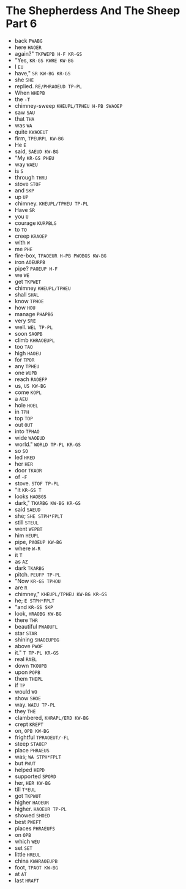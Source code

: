 # The Shepherdess And The Sheep Part 6

* back `PWABG`
* here `HAOER`
* again?" `TKPWEPB H-F KR-GS`
* "Yes, `KR-GS KWRE KW-BG`
* I `EU`
* have," `SR KW-BG KR-GS`
* she `SHE`
* replied. `RE/PHRAOEUD TP-PL`
* When `WHEPB`
* the `-T`
* chimney-sweep `KHEUPL/TPHEU H-PB SWAOEP`
* saw `SAU`
* that `THA`
* was `WA`
* quite `KWAOEUT`
* firm, `TPEURPL KW-BG`
* He `E`
* said, `SAEUD KW-BG`
* "My `KR-GS PHEU`
* way `WAEU`
* is `S`
* through `THRU`
* stove `STOF`
* and `SKP`
* up `UP`
* chimney. `KHEUPL/TPHEU TP-PL`
* Have `SR`
* you `U`
* courage `KURPBLG`
* to `TO`
* creep `KRAOEP`
* with `W`
* me `PHE`
* fire-box, `TPAOEUR H-PB PWOBGS KW-BG`
* iron `AOEURPB`
* pipe? `PAOEUP H-F`
* we `WE`
* get `TKPWET`
* chimney `KHEUPL/TPHEU`
* shall `SHAL`
* know `TPHOE`
* how `HOU`
* manage `PHAPBG`
* very `SRE`
* well. `WEL TP-PL`
* soon `SAOPB`
* climb `KHRAOEUPL`
* too `TAO`
* high `HAOEU`
* for `TPOR`
* any `TPHEU`
* one `WUPB`
* reach `RAOEFP`
* us, `US KW-BG`
* come `KOPL`
* a `AEU`
* hole `HOEL`
* in `TPH`
* top `TOP`
* out `OUT`
* into `TPHAO`
* wide `WAOEUD`
* world." `WORLD TP-PL KR-GS`
* so `SO`
* led `HRED`
* her `HER`
* door `TKAOR`
* of `-F`
* stove. `STOF TP-PL`
* "It `KR-GS T`
* looks `HAOBGS`
* dark," `TKARBG KW-BG KR-GS`
* said `SAEUD`
* she; `SHE STPH*FPLT`
* still `STEUL`
* went `WEPBT`
* him `HEUPL`
* pipe, `PAOEUP KW-BG`
* where `W-R`
* it `T`
* as `AZ`
* dark `TKARBG`
* pitch. `PEUFP TP-PL`
* "Now `KR-GS TPHOU`
* are `R`
* chimney," `KHEUPL/TPHEU KW-BG KR-GS`
* he; `E STPH*FPLT`
* "and `KR-GS SKP`
* look, `HRAOBG KW-BG`
* there `THR`
* beautiful `PWAOUFL`
* star `STAR`
* shining `SHAOEUPBG`
* above `PWOF`
* it." `T TP-PL KR-GS`
* real `RAEL`
* down `TKOUPB`
* upon `POPB`
* them `THEPL`
* if `TP`
* would `WO`
* show `SHOE`
* way. `WAEU TP-PL`
* they `THE`
* clambered, `KHRAPL/ERD KW-BG`
* crept `KREPT`
* on, `OPB KW-BG`
* frightful `TPRAOEUT/-FL`
* steep `STAOEP`
* place `PHRAEUS`
* was; `WA STPH*FPLT`
* but `PWUT`
* helped `HEPD`
* supported `SPORD`
* her, `HER KW-BG`
* till `T*EUL`
* got `TKPWOT`
* higher `HAOEUR`
* higher. `HAOEUR TP-PL`
* showed `SHOED`
* best `PWEFT`
* places `PHRAEUFS`
* on `OPB`
* which `WEU`
* set `SET`
* little `HREUL`
* china `KWHRAOEUPB`
* foot, `TPAOT KW-BG`
* at `AT`
* last `HRAFT`
